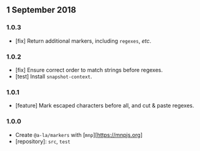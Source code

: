 ## 1 September 2018

### 1.0.3

- [fix] Return additional markers, including `regexes`, _etc_.

### 1.0.2

- [fix] Ensure correct order to match strings before regexes.
- [test] Install `snapshot-context`.

### 1.0.1

- [feature] Mark escaped characters before all, and cut & paste regexes.

### 1.0.0

- Create `@a-la/markers` with [`mnp`][https://mnpjs.org]
- [repository]: `src`, `test`